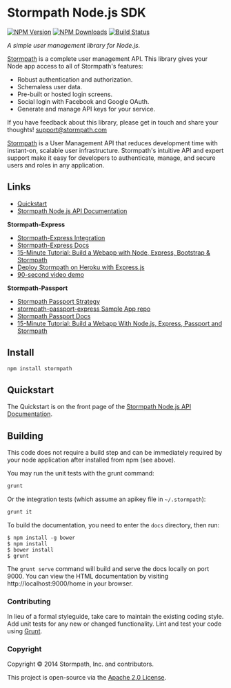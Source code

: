 # Stormpath Node.js SDK

[![NPM Version](https://img.shields.io/npm/v/stormpath.svg?style=flat)](https://npmjs.org/package/stormpath)
[![NPM Downloads](http://img.shields.io/npm/dm/stormpath.svg?style=flat)](https://npmjs.org/package/stormpath)
[![Build Status](https://img.shields.io/travis/stormpath/stormpath-sdk-node.svg?style=flat)](https://travis-ci.org/stormpath/stormpath-sdk-node)

*A simple user management library for Node.js.*

[Stormpath](https://stormpath.com) is a complete user management API.  This
library gives your Node app access to all of Stormpath's features:

- Robust authentication and authorization.
- Schemaless user data.
- Pre-built or hosted login screens.
- Social login with Facebook and Google OAuth.
- Generate and manage API keys for your service.

If you have feedback about this library, please get in touch and share your
thoughts! support@stormpath.com

[Stormpath](https://stormpath.com) is a User Management API that reduces
development time with instant-on, scalable user infrastructure.  Stormpath's
intuitive API and expert support make it easy for developers to authenticate,
manage, and secure users and roles in any application.


## Links

+ [Quickstart](http://docs.stormpath.com/nodejs/quickstart/)
+ [Stormpath Node.js API Documentation](http://docs.stormpath.com/nodejs/api)

**Stormpath-Express**
+ [Stormpath-Express Integration](https://github.com/stormpath/stormpath-express)
+ [Stormpath-Express Docs](https://docs.stormpath.com/nodejs/express/)
+ [15-Minute Tutorial: Build a Webapp with Node, Express, Bootstrap & Stormpath](https://stormpath.com/blog/build-nodejs-express-stormpath-app/)
+ [Deploy Stormpath on Heroku with Express.js](https://github.com/stormpath/stormpath-heroku-express-sample)
+ [90-second video demo](https://www.youtube.com/watch?v=58wZyVaGR2c)

**Stormpath-Passport**
+ [Stormpath Passport Strategy](https://github.com/stormpath/passport-stormpath)
+ [stormpath-passport-express Sample App repo](https://github.com/stormpath/stormpath-passport-express-sample)
+ [Stormpath Passport Docs](https://docs.stormpath.com/nodejs/passport/)
+ [15-Minute Tutorial: Build a Webapp With Node.js, Express, Passport and Stormpath](https://stormpath.com/blog/build-app-nodejs-express-passport-stormpath/)


## Install

```bash
npm install stormpath
```

## Quickstart

The Quickstart is on the front page of the [Stormpath Node.js API Documentation](http://docs.stormpath.com/nodejs/api).


## Building

This code does not require a build step and can be immediately required by your node application after installed from npm (see above).

You may run the unit tests with the grunt command:

```bash
grunt
```

Or the integration tests (which assume an apikey file in `~/.stormpath`):

```bash
grunt it
```

To build the documentation, you need to enter the `docs` directory, then run:

```console
$ npm install -g bower
$ npm install
$ bower install
$ grunt
```

The `grunt serve` command will build and serve the docs locally on port 9000.  You can
view the HTML documentation by visiting http://localhost:9000/home in your browser.


### Contributing
In lieu of a formal styleguide, take care to maintain the existing coding style. Add unit tests for any new or changed functionality. Lint and test your code using [Grunt](http://gruntjs.com/).

### Copyright

Copyright &copy; 2014 Stormpath, Inc. and contributors.

This project is open-source via the [Apache 2.0 License](http://www.apache.org/licenses/LICENSE-2.0).
